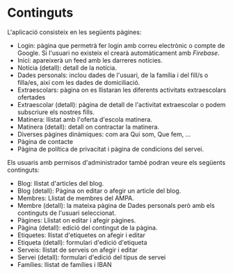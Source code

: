 # Continguts

L'aplicació consisteix en les següents pàgines:

- Login: pàgina que permetrà fer login amb correu electrònic o compte de Google. Si l'usuari no existeix el crearà automàticament amb _Firebase_.
- Inici: apareixerà un feed amb les darreres notícies.
- Notícia (detall): detall de la notícia.
- Dades personals: inclou dades de l'usuari, de la família i del fill/s o filla/es, així com les dades de domiciliació.
- Extraescolars: pàgina on es llistaran les diferents activitats extraescolars ofertades
- Extraescolar (detall): pàgina de detall de l'activitat extraescolar o podem subscriure els nostres fills.
- Matinera: llistat amb l'oferta d'escola matinera.
- Matinera (detall): detall on contractar la matinera.
- Diverses pàgines dinàmiques: com ara Qui som, Que fem, ...
- Pàgina de contacte
- Pàgina de política de privacitat i pàgina de condicions del servei.

Els usuaris amb permisos d'administrador també podran veure els següents continguts:

- Blog: llistat d'articles del blog.
- Blog (detall): Pàgina on editar o afegir un article del blog.
- Membres: Llistat de membres del AMPA.
- Membre (detall): la mateixa pàgina de Dades personals però amb els continguts de l'usuari seleccionat.
- Pàgines: Llistat on editar i afegir pàgines.
- Pàgina (detall): edició del contingut de la pàgina.
- Etiquetes: llistat d'etiquetes on afegir i editar
- Etiqueta (detall): formulari d'edició d'etiqueta
- Serveis: llistat de serveis on afegir i editar
- Servei (detall): formulari d'edició del tipus de servei
- Famílies: llistat de famílies i IBAN
